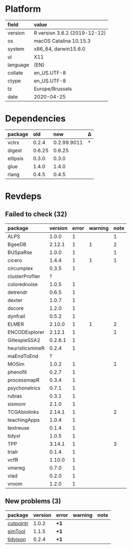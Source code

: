 # Platform

|field    |value                        |
|:--------|:----------------------------|
|version  |R version 3.6.2 (2019-12-12) |
|os       |macOS Catalina 10.15.3       |
|system   |x86_64, darwin15.6.0         |
|ui       |X11                          |
|language |(EN)                         |
|collate  |en_US.UTF-8                  |
|ctype    |en_US.UTF-8                  |
|tz       |Europe/Brussels              |
|date     |2020-04-25                   |

# Dependencies

|package  |old    |new         |Δ  |
|:--------|:------|:-----------|:--|
|vctrs    |0.2.4  |0.2.99.9011 |*  |
|digest   |0.6.25 |0.6.25      |   |
|ellipsis |0.3.0  |0.3.0       |   |
|glue     |1.4.0  |1.4.0       |   |
|rlang    |0.4.5  |0.4.5       |   |

# Revdeps

## Failed to check (32)

|package         |version |error |warning |note |
|:---------------|:-------|:-----|:-------|:----|
|ALPS            |1.0.0   |1     |        |1    |
|BgeeDB          |2.12.1  |1     |1       |2    |
|BUSpaRse        |1.0.0   |1     |        |1    |
|cicero          |1.4.4   |1     |1       |1    |
|circumplex      |0.3.5   |1     |        |     |
|clusterProfiler |?       |      |        |     |
|colorednoise    |1.0.5   |1     |        |     |
|detrendr        |0.6.5   |1     |        |     |
|dexter          |1.0.7   |1     |        |     |
|dscore          |1.2.0   |1     |        |     |
|dynfrail        |0.5.2   |1     |        |     |
|ELMER           |2.10.0  |1     |1       |2    |
|ENCODExplorer   |2.12.1  |1     |        |1    |
|GillespieSSA2   |0.2.6.1 |1     |        |     |
|heuristicsmineR |0.2.4   |1     |        |     |
|maEndToEnd      |?       |      |        |     |
|MOSim           |1.0.2   |1     |        |1    |
|phenofit        |0.2.7   |1     |        |     |
|processmapR     |0.3.4   |1     |        |     |
|psychonetrics   |0.7.1   |1     |        |     |
|rubias          |0.3.1   |1     |        |     |
|sismonr         |2.1.0   |1     |        |     |
|TCGAbiolinks    |2.14.1  |1     |        |2    |
|teachingApps    |1.0.4   |1     |        |     |
|textreuse       |0.1.4   |1     |        |     |
|tidyxl          |1.0.5   |1     |        |     |
|TPP             |3.14.1  |1     |        |3    |
|trialr          |0.1.4   |1     |        |     |
|vcfR            |1.10.0  |1     |        |     |
|vinereg         |0.7.0   |1     |        |     |
|vlad            |0.2.0   |1     |        |     |
|vroom           |1.2.0   |1     |        |     |

## New problems (3)

|package                            |version |error  |warning |note |
|:----------------------------------|:-------|:------|:-------|:----|
|[cutpointr](problems.md#cutpointr) |1.0.2   |__+1__ |        |     |
|[simTool](problems.md#simtool)     |1.1.5   |__+1__ |        |     |
|[tidyjson](problems.md#tidyjson)   |0.2.4   |__+1__ |        |     |

